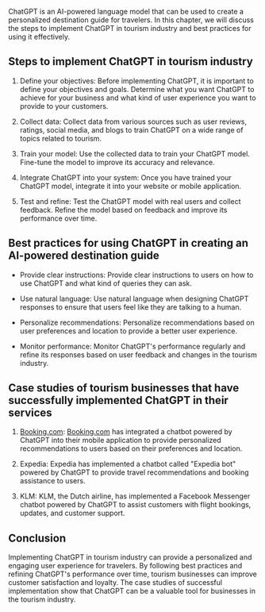 
ChatGPT is an AI-powered language model that can be used to create a personalized destination guide for travelers. In this chapter, we will discuss the steps to implement ChatGPT in tourism industry and best practices for using it effectively.

Steps to implement ChatGPT in tourism industry
----------------------------------------------

1. Define your objectives: Before implementing ChatGPT, it is important to define your objectives and goals. Determine what you want ChatGPT to achieve for your business and what kind of user experience you want to provide to your customers.

2. Collect data: Collect data from various sources such as user reviews, ratings, social media, and blogs to train ChatGPT on a wide range of topics related to tourism.

3. Train your model: Use the collected data to train your ChatGPT model. Fine-tune the model to improve its accuracy and relevance.

4. Integrate ChatGPT into your system: Once you have trained your ChatGPT model, integrate it into your website or mobile application.

5. Test and refine: Test the ChatGPT model with real users and collect feedback. Refine the model based on feedback and improve its performance over time.

Best practices for using ChatGPT in creating an AI-powered destination guide
----------------------------------------------------------------------------

* Provide clear instructions: Provide clear instructions to users on how to use ChatGPT and what kind of queries they can ask.

* Use natural language: Use natural language when designing ChatGPT responses to ensure that users feel like they are talking to a human.

* Personalize recommendations: Personalize recommendations based on user preferences and location to provide a better user experience.

* Monitor performance: Monitor ChatGPT's performance regularly and refine its responses based on user feedback and changes in the tourism industry.

Case studies of tourism businesses that have successfully implemented ChatGPT in their services
-----------------------------------------------------------------------------------------------

1. [Booking.com](http://Booking.com): [Booking.com](http://Booking.com) has integrated a chatbot powered by ChatGPT into their mobile application to provide personalized recommendations to users based on their preferences and location.

2. Expedia: Expedia has implemented a chatbot called "Expedia bot" powered by ChatGPT to provide travel recommendations and booking assistance to users.

3. KLM: KLM, the Dutch airline, has implemented a Facebook Messenger chatbot powered by ChatGPT to assist customers with flight bookings, updates, and customer support.

Conclusion
----------

Implementing ChatGPT in tourism industry can provide a personalized and engaging user experience for travelers. By following best practices and refining ChatGPT's performance over time, tourism businesses can improve customer satisfaction and loyalty. The case studies of successful implementation show that ChatGPT can be a valuable tool for businesses in the tourism industry.
